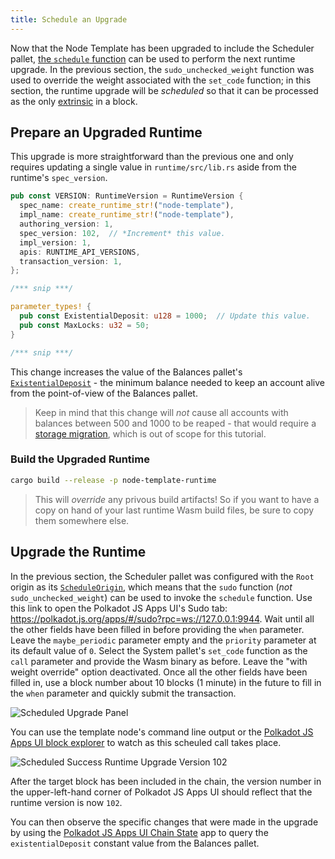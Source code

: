 ```yaml
---
title: Schedule an Upgrade
---
```


Now that the Node Template has been upgraded to include the Scheduler pallet,
[the `schedule` function](https://substrate.dev/rustdocs/latest/pallet_scheduler/pallet/enum.Call.html#variant.schedule)
can be used to perform the next runtime upgrade. In the previous section, the
`sudo_unchecked_weight` function was used to override the weight associated with the `set_code`
function; in this section, the runtime upgrade will be _scheduled_ so that it can be processed as
the only [extrinsic](../../knowledgebase/learn-substrate/extrinsics) in a block.

## Prepare an Upgraded Runtime

This upgrade is more straightforward than the previous one and only requires updating a single value
in `runtime/src/lib.rs` aside from the runtime's `spec_version`.

```rust
pub const VERSION: RuntimeVersion = RuntimeVersion {
  spec_name: create_runtime_str!("node-template"),
  impl_name: create_runtime_str!("node-template"),
  authoring_version: 1,
  spec_version: 102,  // *Increment* this value.
  impl_version: 1,
  apis: RUNTIME_API_VERSIONS,
  transaction_version: 1,
};

/*** snip ***/

parameter_types! {
  pub const ExistentialDeposit: u128 = 1000;  // Update this value.
  pub const MaxLocks: u32 = 50;
}

/*** snip ***/

```

This change increases the value of the Balances pallet's
[`ExistentialDeposit`](../../knowledgebase/getting-started/glossary#existential-deposit) - the
minimum balance needed to keep an account alive from the point-of-view of the Balances pallet.

> Keep in mind that this change will _not_ cause all accounts with balances between 500 and 1000
> to be reaped - that would require a
> [storage migration](../../knowledgebase/runtime/upgrades#storage-migrations), which is out of
> scope for this tutorial.

### Build the Upgraded Runtime

```bash
cargo build --release -p node-template-runtime
```

> This will _override_ any privous build artifacts! So if you want to have a copy on hand of
> your last runtime Wasm build files, be sure to copy them somewhere else.

## Upgrade the Runtime

In the previous section, the Scheduler pallet was configured with the `Root` origin as its
[`ScheduleOrigin`](https://substrate.dev/rustdocs/latest/pallet_scheduler/trait.Config.html#associatedtype.ScheduleOrigin),
which means that the `sudo` function (_not_ `sudo_unchecked_weight`) can be used to invoke the
`schedule` function. Use this link to open the Polkadot JS Apps UI's Sudo tab:
https://polkadot.js.org/apps/#/sudo?rpc=ws://127.0.0.1:9944. Wait until all the other fields have
been filled in before providing the `when` parameter. Leave the `maybe_periodic` parameter empty and
the `priority` parameter at its default value of `0`. Select the System pallet's `set_code` function
as the `call` parameter and provide the Wasm binary as before. Leave the "with weight override"
option deactivated. Once all the other fields have been filled in, use a block number about 10
blocks (1 minute) in the future to fill in the `when` parameter and quickly submit the transaction.

![Scheduled Upgrade Panel](assets/tutorials/forkless-upgrade/scheduled-upgrade.png)


You can use the template node's command line output or the
[Polkadot JS Apps UI block explorer](https://polkadot.js.org/apps/#/explorer?rpc=ws://127.0.0.1:9944)
to watch as this scheuled call takes place.

![Scheduled Success Runtime Upgrade Version 102](assets/tutorials/forkless-upgrade/scheduled-upgrade-success.png)

After the target block has been included in the chain, the version number in the upper-left-hand
corner of Polkadot JS Apps UI should reflect that the runtime version is now `102`.

You can then observe the specific changes that were made in the upgrade by using the
[Polkadot JS Apps UI Chain State](https://polkadot.js.org/apps/#/chainstate/constants?rpc=ws://127.0.0.1:9944)
app to query the `existentialDeposit` constant value from the Balances pallet.
